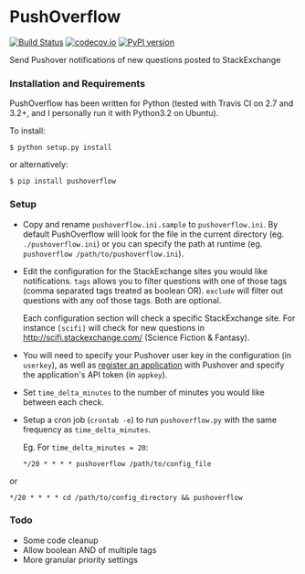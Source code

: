 PushOverflow
============

[![Build Status](https://travis-ci.org/amcintosh/PushOverflow.svg?branch=master)](https://travis-ci.org/amcintosh/PushOverflow)
[![codecov.io](http://codecov.io/github/amcintosh/PushOverflow/coverage.svg?branch=master)](http://codecov.io/github/amcintosh/PushOverflow?branch=master)
[![PyPI version](https://badge.fury.io/py/PUSHOVERFLOW.svg)](http://badge.fury.io/py/PUSHOVERFLOW)

Send Pushover notifications of new questions posted to StackExchange

### Installation and Requirements

PushOverflow has been written for Python (tested with Travis CI on 2.7 and 3.2+, and I personally run it with Python3.2 on Ubuntu). 

To install:
```
$ python setup.py install
```
or alternatively:
```
$ pip install pushoverflow
```

### Setup

- Copy and rename `pushoverflow.ini.sample` to `pushoverflow.ini`. By default PushOverflow will look for the file in the current directory (eg. `./pushoverflow.ini`) or you can specify the path at runtime (eg. `pushoverflow /path/to/pushoverflow.ini`). 

- Edit the configuration for the StackExchange sites you would like notifications. `tags` allows you to filter questions with one of those tags (comma separated tags treated as boolean OR). `exclude` will filter out questions with any oof those tags. Both are optional.

  Each configuration section will check a specific StackExchange site. For instance `[scifi]` will check for new questions in http://scifi.stackexchange.com/ (Science Fiction & Fantasy).

- You will need to specify your Pushover user key in the configuration (in `userkey`), as well as [register an application](https://pushover.net/api#registration) with Pushover and specify the application's API token (in `appkey`).

- Set `time_delta_minutes` to the number of minutes you would like between each check.

- Setup a cron job (`crontab -e`) to run `pushoverflow.py` with the same frequency as `time_delta_minutes`.

  Eg. For `time_delta_minutes = 20`:

  ```
  */20 * * * * pushoverflow /path/to/config_file
  ```
or
  ```
  */20 * * * * cd /path/to/config_directory && pushoverflow
  ```

### Todo

- Some code cleanup
- Allow boolean AND of multiple tags
- More granular priority settings
